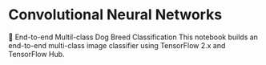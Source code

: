 # Convolutional Neural Networks

🐶 End-to-end Multil-class Dog Breed Classification This notebook builds an end-to-end multi-class image classifier using TensorFlow 2.x and TensorFlow Hub.
